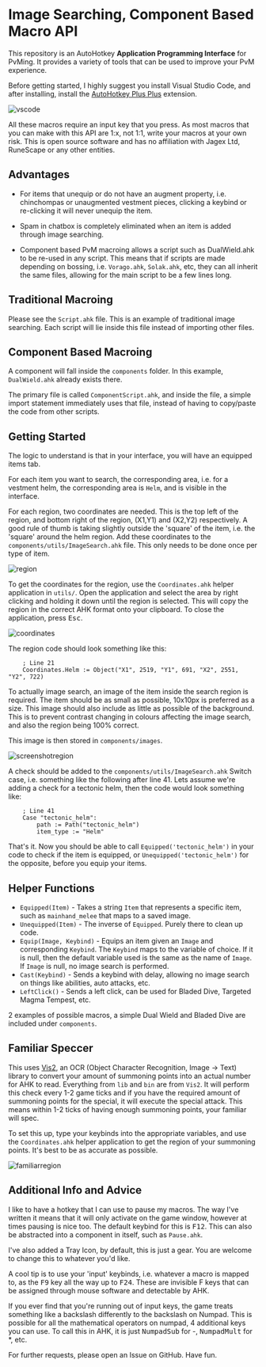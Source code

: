 # Image Searching, Component Based Macro API

This repository is an AutoHotkey **Application Programming Interface** for PvMing. It provides a variety of tools that can be used to improve your PvM experience.

Before getting started, I highly suggest you install Visual Studio Code, and after installing, install the [AutoHotkey Plus Plus](https://marketplace.visualstudio.com/items?itemName=mark-wiemer.vscode-autohotkey-plus-plus) extension.

![vscode](https://puu.sh/JgNGB.png)

All these macros require an input key that you press. As most macros that you can make with this API are 1:x, not 1:1, write your macros at your own risk. This is open source software and has no affiliation with Jagex Ltd, RuneScape or any other entities.

## Advantages

- For items that unequip or do not have an augment property, i.e. chinchompas or unaugmented vestment pieces, clicking a keybind or re-clicking it will never unequip the item.

- Spam in chatbox is completely eliminated when an item is added through image searching.

- Component based PvM macroing allows a script such as DualWield.ahk to be re-used in any script. This means that if scripts are made depending on bossing, i.e. `Vorago.ahk`, `Solak.ahk`, etc, they can all inherit the same files, allowing for the main script to be a few lines long.

## Traditional Macroing

Please see the `Script.ahk` file. This is an example of traditional image searching. Each script will lie inside this file instead of importing other files. 

## Component Based Macroing

A component will fall inside the `components` folder. In this example, `DualWield.ahk` already exists there. 

The primary file is called `ComponentScript.ahk`, and inside the file, a simple import statement immediately uses that file, instead of having to copy/paste the code from other scripts.

## Getting Started

The logic to understand is that in your interface, you will have an equipped items tab. 

For each item you want to search, the corresponding area, i.e. for a vestment helm, the corresponding area is `Helm`, and is visible in the interface. 

For each region, two coordinates are needed. This is the top left of the region, and bottom right of the region, (X1,Y1) and (X2,Y2) respectively. A good rule of thumb is taking slightly outside the 'square' of the item, i.e. the 'square' around the helm region. Add these coordinates to the `components/utils/ImageSearch.ahk` file. This only needs to be done once per type of item.

![region](https://puu.sh/JgNHO.png)

To get the coordinates for the region, use the `Coordinates.ahk` helper application in `utils/`.
Open the application and select the area by right clicking and holding it down until the region is selected. This will copy the region in the correct AHK format onto your clipboard. To close the application, press <kbd>Esc</kbd>.

![coordinates](https://puu.sh/JhqcO.png)

The region code should look something like this:

```ahk
    ; Line 21
    Coordinates.Helm := Object("X1", 2519, "Y1", 691, "X2", 2551, "Y2", 722)
```

To actually image search, an image of the item inside the search region is required. The item should be as small as possible, 10x10px is preferred as a size. This image should also include as little as possible of the background. This is to prevent contrast changing in colours affecting the image search, and also the region being 100% correct.

This image is then stored in `components/images`. 

![screenshotregion](https://puu.sh/JgNIa.png)

A check should be added to the `components/utils/ImageSearch.ahk` Switch case, i.e. something like the following after line 41. Lets assume we're adding a check for a tectonic helm, then the code would look something like:

```ahk
    ; Line 41
    Case "tectonic_helm":
        path := Path("tectonic_helm")
        item_type := "Helm"
```

That's it. Now you should be able to call `Equipped('tectonic_helm')` in your code to check if the item is equipped, or `Unequipped('tectonic_helm')` for the opposite, before you equip your items.

## Helper Functions

- `Equipped(Item)` - Takes a string `Item` that represents a specific item, such as `mainhand_melee` that maps to a saved image.
- `Unequipped(Item)` - The inverse of `Equipped`. Purely there to clean up code.
- `Equip(Image, Keybind)` - Equips an item given an `Image` and corresponding `Keybind`. The `Keybind` maps to the variable of choice. If it is null, then the default variable used is the same as the name of `Image`. If `Image` is null, no image search is performed.
- `Cast(Keybind)` - Sends a keybind with delay, allowing no image search on things like abilities, auto attacks, etc.
- `LeftClick()` - Sends a left click, can be used for Bladed Dive, Targeted Magma Tempest, etc.

2 examples of possible macros, a simple Dual Wield and Bladed Dive are included under `components`.

## Familiar Speccer

This uses [Vis2](https://github.com/iseahound/Vis2), an OCR (Object Character Recognition, Image -> Text) library to convert your amount of summoning points into an actual number for AHK to read. Everything from `lib` and `bin` are from `Vis2`. It will perform this check every 1-2 game ticks and if you have the required amount of summoning points for the special, it will execute the special attack. This means within 1-2 ticks of having enough summoning points, your familiar will spec. 

To set this up, type your keybinds into the appropriate variables, and use the `Coordinates.ahk` helper application to get the region of your summoning points. It's best to be as accurate as possible. 

![familiarregion](https://puu.sh/Jhz1p.png)

## Additional Info and Advice

I like to have a hotkey that I can use to pause my macros. The way I've written it means that it will only activate on the game window, however at times pausing is nice too. The default keybind for this is <kbd>F12</kbd>. This can also be abstracted into a component in itself, such as `Pause.ahk`.

I've also added a Tray Icon, by default, this is just a gear. You are welcome to change this to whatever you'd like. 

A cool tip is to use your 'input' keybinds, i.e. whatever a macro is mapped to, as the <kbd>F9</kbd> key all the way up to <kbd>F24</kbd>. These are invisible F keys that can be assigned through mouse software and detectable by AHK.

If you ever find that you're running out of input keys, the game treats something like a backslash differently to the backslash on Numpad. This is possible for all the mathematical operators on numpad, 4 additional keys you can use. To call this in AHK, it is just <kbd>NumpadSub</kbd> for -, <kbd>NumpadMult</kbd> for *, etc.

For further requests, please open an Issue on GitHub. Have fun.